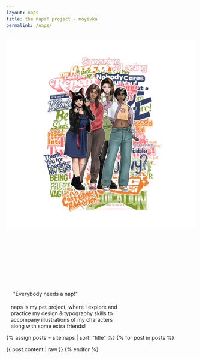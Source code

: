 ```yaml
---
layout: naps
title: the naps! project - moyevka
permalink: /naps/
---
```


<div class="container" style="max-width:1200px">
    <div class="container-item" style="max-height:67vh;padding:0;align-items:center">
        <img src="/assets/naps/thegirls-promo.png" title="the girls!" class="naps-img" style="z-index:-1;max-height:none">
    </div>
    <div class="container-item footer" style="align-items:center">
        <div class="outlined" style="width:440px;height:128px">
            <div class="naps-polygon">
                <p class="naps-title" style="color:white; position:relative; top:-5%">
                    naps!
                </p>
            </div>
        </div>
        <P class="random-voice binary outlined" style="white-space:nowrap;margin:18px;margin-top:21px">
            "Everybody needs a nap!"
        </p>
        <div style="max-width:320px">
            <p class="binary outlined" style="margin-left:12px;margin-right:12px;margin-top:6px;margin-bottom:6px">
                naps is my pet project, where I explore and practice my design & typography skills to accompany illustrations of my characters along with some extra friends!
            </p>
        </div>
    </div>
</div>

{% assign posts = site.naps | sort: "title" %}
{% for post in posts %}
<!-- split -->
{{ post.content | raw }}
{% endfor %}
